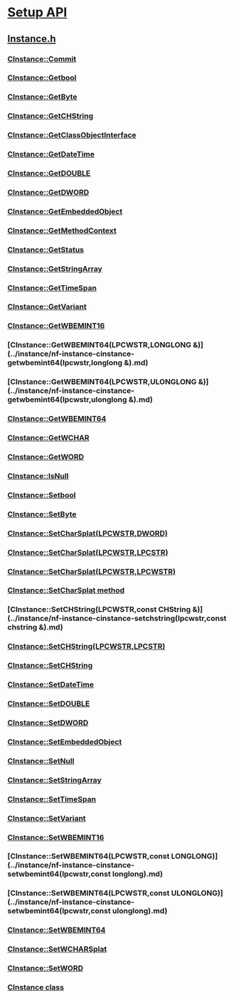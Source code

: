 # [Setup API](../_setup/index.md)
## [Instance.h](index.md)
### [CInstance::Commit](../instance/nf-instance-cinstance-commit.md)
### [CInstance::Getbool](../instance/nf-instance-cinstance-getbool.md)
### [CInstance::GetByte](../instance/nf-instance-cinstance-getbyte.md)
### [CInstance::GetCHString](../instance/nf-instance-cinstance-getchstring.md)
### [CInstance::GetClassObjectInterface](../instance/nf-instance-cinstance-getclassobjectinterface.md)
### [CInstance::GetDateTime](../instance/nf-instance-cinstance-getdatetime.md)
### [CInstance::GetDOUBLE](../instance/nf-instance-cinstance-getdouble.md)
### [CInstance::GetDWORD](../instance/nf-instance-cinstance-getdword.md)
### [CInstance::GetEmbeddedObject](../instance/nf-instance-cinstance-getembeddedobject.md)
### [CInstance::GetMethodContext](../instance/nf-instance-cinstance-getmethodcontext.md)
### [CInstance::GetStatus](../instance/nf-instance-cinstance-getstatus.md)
### [CInstance::GetStringArray](../instance/nf-instance-cinstance-getstringarray.md)
### [CInstance::GetTimeSpan](../instance/nf-instance-cinstance-gettimespan.md)
### [CInstance::GetVariant](../instance/nf-instance-cinstance-getvariant.md)
### [CInstance::GetWBEMINT16](../instance/nf-instance-cinstance-getwbemint16.md)
### [CInstance::GetWBEMINT64(LPCWSTR,LONGLONG &)](../instance/nf-instance-cinstance-getwbemint64(lpcwstr,longlong &).md)
### [CInstance::GetWBEMINT64(LPCWSTR,ULONGLONG &)](../instance/nf-instance-cinstance-getwbemint64(lpcwstr,ulonglong &).md)
### [CInstance::GetWBEMINT64](../instance/nf-instance-cinstance-getwbemint64.md)
### [CInstance::GetWCHAR](../instance/nf-instance-cinstance-getwchar.md)
### [CInstance::GetWORD](../instance/nf-instance-cinstance-getword.md)
### [CInstance::IsNull](../instance/nf-instance-cinstance-isnull.md)
### [CInstance::Setbool](../instance/nf-instance-cinstance-setbool.md)
### [CInstance::SetByte](../instance/nf-instance-cinstance-setbyte.md)
### [CInstance::SetCharSplat(LPCWSTR,DWORD)](../instance/nf-instance-cinstance-setcharsplat(lpcwstr,dword).md)
### [CInstance::SetCharSplat(LPCWSTR,LPCSTR)](../instance/nf-instance-cinstance-setcharsplat(lpcwstr,lpcstr).md)
### [CInstance::SetCharSplat(LPCWSTR,LPCWSTR)](../instance/nf-instance-cinstance-setcharsplat(lpcwstr,lpcwstr).md)
### [CInstance::SetCharSplat method](../instance/nf-instance-cinstance-setcharsplat.md)
### [CInstance::SetCHString(LPCWSTR,const CHString &)](../instance/nf-instance-cinstance-setchstring(lpcwstr,const chstring &).md)
### [CInstance::SetCHString(LPCWSTR,LPCSTR)](../instance/nf-instance-cinstance-setchstring(lpcwstr,lpcstr).md)
### [CInstance::SetCHString](../instance/nf-instance-cinstance-setchstring.md)
### [CInstance::SetDateTime](../instance/nf-instance-cinstance-setdatetime.md)
### [CInstance::SetDOUBLE](../instance/nf-instance-cinstance-setdouble.md)
### [CInstance::SetDWORD](../instance/nf-instance-cinstance-setdword.md)
### [CInstance::SetEmbeddedObject](../instance/nf-instance-cinstance-setembeddedobject.md)
### [CInstance::SetNull](../instance/nf-instance-cinstance-setnull.md)
### [CInstance::SetStringArray](../instance/nf-instance-cinstance-setstringarray.md)
### [CInstance::SetTimeSpan](../instance/nf-instance-cinstance-settimespan.md)
### [CInstance::SetVariant](../instance/nf-instance-cinstance-setvariant.md)
### [CInstance::SetWBEMINT16](../instance/nf-instance-cinstance-setwbemint16.md)
### [CInstance::SetWBEMINT64(LPCWSTR,const LONGLONG)](../instance/nf-instance-cinstance-setwbemint64(lpcwstr,const longlong).md)
### [CInstance::SetWBEMINT64(LPCWSTR,const ULONGLONG)](../instance/nf-instance-cinstance-setwbemint64(lpcwstr,const ulonglong).md)
### [CInstance::SetWBEMINT64](../instance/nf-instance-cinstance-setwbemint64.md)
### [CInstance::SetWCHARSplat](../instance/nf-instance-cinstance-setwcharsplat.md)
### [CInstance::SetWORD](../instance/nf-instance-cinstance-setword.md)
### [CInstance class](../instance/nl-instance-cinstance.md)
